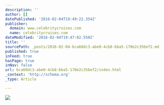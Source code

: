 ```yaml
---
description: ''
author: []
datePublished: '2016-02-04T19:49:22.354Z'
publisher:
  domain: www.celebritycruises.com
  name: celebritycruises.com
dateModified: '2016-02-04T19:47:02.550Z'
title: ''
sourcePath: _posts/2016-02-04-bca60dc3-abe0-4cb8-bba5-170e2c356ef2.md
published: true
inFeed: true
hasPage: true
inNav: false
url: bca60dc3-abe0-4cb8-bba5-170e2c356ef2/index.html
_context: 'http://schema.org'
_type: Article

---
```

![](http://www.celebritycruises.com/media/en_US/images/cel_fleet/ship/cel_eclipse/Cel_EC_landing_960x312.jpg)